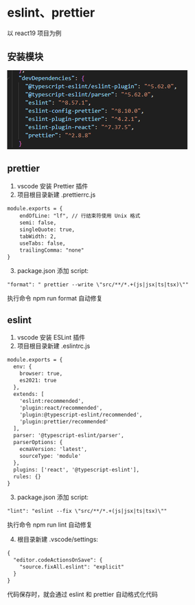 # eslint、prettier

以 react19 项目为例

## 安装模块
![alt text](image-12.png)

## prettier

1. vscode 安装 Prettier 插件
2. 项目根目录新建 .prettierrc.js
```
module.exports = {
    endOfLine: "lf", // 行结束符使用 Unix 格式
    semi: false,
    singleQuote: true,
    tabWidth: 2,
    useTabs: false,
    trailingComma: "none"
}
```
3. package.json 添加 script:
```
"format": " prettier --write \"src/**/*.+(js|jsx|ts|tsx)\""
```
执行命令 npm run format 自动修复

## eslint

1. vscode 安装 ESLint 插件
2. 项目根目录新建 .eslintrc.js
```
module.exports = {
  env: {
    browser: true,
    es2021: true
  },
  extends: [
    'eslint:recommended',
    'plugin:react/recommended',
    'plugin:@typescript-eslint/recommended',
    'plugin:prettier/recommended'
  ],
  parser: '@typescript-eslint/parser',
  parserOptions: {
    ecmaVersion: 'latest',
    sourceType: 'module'
  },
  plugins: ['react', '@typescript-eslint'],
  rules: {}
}
```
3. package.json 添加 script:
```
"lint": "eslint --fix \"src/**/*.+(js|jsx|ts|tsx)\""
```
执行命令 npm run lint 自动修复

4. 根目录新建 .vscode/settings:
```
{
  "editor.codeActionsOnSave": {
    "source.fixAll.eslint": "explicit"
  }
}
```
代码保存时，就会通过 eslint 和 prettier 自动格式化代码